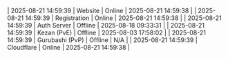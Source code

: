 | 2025-08-21 14:59:39 | Website | Online | 2025-08-21 14:59:38 |
| 2025-08-21 14:59:39 | Registration | Online | 2025-08-21 14:59:38 |
| 2025-08-21 14:59:39 | Auth Server | Offline | 2025-08-18 09:33:31 |
| 2025-08-21 14:59:39 | Kezan (PvE) | Offline | 2025-08-03 17:58:02 |
| 2025-08-21 14:59:39 | Gurubashi (PvP) | Offline | N/A |
| 2025-08-21 14:59:39 | Cloudflare | Online | 2025-08-21 14:59:38 |
